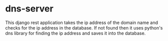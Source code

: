 # dns-server

This django rest application takes the ip address of the domain name and checks for the ip address in the database. If not found then it uses python's dns library for finding the ip address and saves it into the database.

